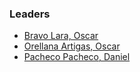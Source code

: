 ### Leaders
* <a href="https://www.linkedin.com/in/oscar-bravo-lara/" target="_blank">Bravo Lara, Oscar</a>
* <a href="https://www.linkedin.com/in/oscarorellanaa/" target="_blank">Orellana Artigas, Oscar</a>
* <a href="https://www.linkedin.com/in/dpachecocl/" target="_blank">Pacheco Pacheco, Daniel</a>
